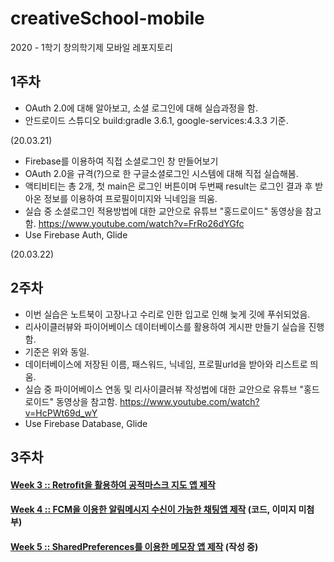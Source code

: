# creativeSchool-mobile
2020 - 1학기 창의학기제 모바일 레포지토리

## 1주차
- OAuth 2.0에 대해 알아보고, 소셜 로그인에 대해 실습과정을 함.
- 안드로이드 스튜디오 build:gradle 3.6.1, google-services:4.3.3 기준. 

(20.03.21)

- Firebase를 이용하여 직접 소셜로그인 창 만들어보기
- OAuth 2.0을 규격(?)으로 한 구글소셜로그인 시스템에 대해 직접 실습해봄.
- 액티비티는 총 2개, 첫 main은 로그인 버튼이며 두번째 result는 로그인 결과 후 받아온 정보를 이용하여 프로필이미지와 닉네임을 띄움.
- 실습 중 소셜로그인 적용방법에 대한 교안으로 유튜브 "홍드로이드" 동영상을 참고함.
https://www.youtube.com/watch?v=FrRo26dYGfc
- Use Firebase Auth, Glide

(20.03.22)


## 2주차
- 이번 실습은 노트북이 고장나고 수리로 인한 입고로 인해 늦게 깃에 푸쉬되었음.
- 리사이클러뷰와 파이어베이스 데이터베이스를 활용하여 게시판 만들기 실습을 진행함.
- 기준은 위와 동일.
- 데이터베이스에 저장된 이름, 패스워드, 닉네임, 프로필urld을 받아와 리스트로 띄움.
- 실습 중 파이어베이스 연동 및 리사이클러뷰 작성법에 대한 교안으로 유튜브 "홍드로이드" 동영상을 참고함.
https://www.youtube.com/watch?v=HcPWt69d_wY
- Use Firebase Database, Glide

## 3주차
#### [Week 3 :: Retrofit을 활용하여 공적마스크 지도 앱 제작](./week3/week3.md)
#### [Week 4 :: FCM을 이용한 알림메시지 수신이 가능한 채팅앱 제작](./week4/week4.md) (코드, 이미지 미첨부)
#### [Week 5 :: SharedPreferences를 이용한 메모장 앱 제작](./week5/week5.md) (작성 중)
